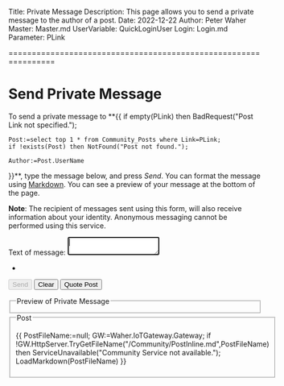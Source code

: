 Title: Private Message
Description: This page allows you to send a private message to the author of a post.
Date: 2022-12-22
Author: Peter Waher
Master: Master.md
UserVariable: QuickLoginUser
Login: Login.md
Parameter: PLink

================================================================

Send Private Message
======================


To send a private message to **{{
	if empty(PLink) then BadRequest("Post Link not specified.");
	
	Post:=select top 1 * from Community_Posts where Link=PLink;
	if !exists(Post) then NotFound("Post not found.");

	Author:=Post.UserName
}}**, type the message below, and press *Send*. You can format the message using 
[Markdown](/Markdown.md). You can see a preview of your message at the bottom of the page.

**Note**: The recipient of messages sent using this form, will also receive information about your identity. Anonymous
messaging cannot be performed using this service.

<form>

<input type="hidden" name="Type" id="Type" value="Message"/>
<input type="hidden" name="Title" id="Title" value=""/>
<input type="hidden" name="ReferenceLink" id="ReferenceLink" value="{{PLink}}"/>
<input type="hidden" name="Tag" id="Tag"/>

<p>
<label for="Text">Text of message:</label>  
<textarea name="Text" id="Text" onkeydown="TrapTab(this,event)" autofocus required>
</textarea>
</p>

<p>
<ul id="Tags" class="Tags noTags">
<li id="EndOfTags" class="EndOfTags"/>
</ul>
</p>

<button id="CreateButton" type="button" class="disabledButton" onclick="SendMessage()" disabled="disabled">Send</button>
<button type="button" class="negButton" onclick="ClearPost()">Clear</button>
<button id="QuoteButton" type="button" onclick="QuotePost('{{PLink}}')">Quote Post</button>

</form>
<fieldset>
<legend>Preview of Private Message</legend>
<div id="Preview"/>
</fieldset>
<fieldset>
<legend>Post</legend>

{{
PostFileName:=null;
GW:=Waher.IoTGateway.Gateway;
if !GW.HttpServer.TryGetFileName("/Community/PostInline.md",PostFileName) then ServiceUnavailable("Community Service not available.");
LoadMarkdown(PostFileName)
}}

</fieldset>